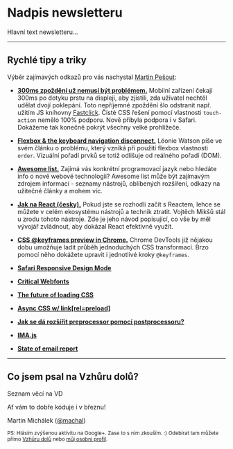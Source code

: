 # Nadpis newsletteru

Hlavní text newsletteru...

---

## Rychlé tipy a&nbsp;triky

Výběr zajímavých odkazů pro vás nachystal [Martin Pešout](http://www.twitter.com/martinpesout):

- **[300ms zpoždění už nemusí být problémem.](https://gist.github.com/gajus/bbf06ea2e37047b01e70)** Mobilní zařízení čekají 300ms po dotyku prstu na displeji, aby zjistili, zda uživatel nechtěl udělat dvojí poklepání. Toto nepříjemné zpoždění šlo odstranit např. užitím JS knihovny [Fastclick](https://github.com/ftlabs/fastclick). Čisté CSS řešení pomocí vlastnosti `touch-action` nemělo 100% podporu. Nově přibyla podpora i v Safari. Dokážeme tak konečně pokrýt všechny velké prohlížeče.
- **[Flexbox & the keyboard navigation disconnect.](http://tink.uk/flexbox-the-keyboard-navigation-disconnect/)** Léonie Watson píše ve svém článku o problému, který vzniká při použití flexbox vlastnosti `order`. Vizuální pořadí prvků se totiž odlišuje od reálného pořadí (DOM).
- **[Awesome list.](https://github.com/sindresorhus/awesome)** Zajímá vás konkrétní programovací jazyk nebo hledáte info o nové webové technologii? Awesome list může být zajímavým zdrojem informací - seznamy nástrojů, oblíbených rozšíření, odkazy na užitečné články a mohem víc.
- **[Jak na React (česky).](https://github.com/petehunt/react-howto/blob/master/README-cs.md)** Pokud jste se rozhodli začít s Reactem, lehce se můžete v celém ekosystému nástrojů a technik ztratit. Vojtěch Mikšů stál u zrodu tohoto nástroje. Zde je jeho návod popisující, co vše by měl vývojář zvládnout, aby dokázal React efektivně využít.
- **[CSS @keyframes preview in Chrome.](https://twitter.com/ChromeDevTools/status/694966453376675840)** Chrome DevTools již nějakou dobu umožňuje ladit průběh jednoduchých CSS transformací. Brzo pomocí něho dokážete upravit i jednotlivé kroky `@keyframes`.



- **[Safari Responsive Design Mode](http://www.macobserver.com/tmo/article/safari-9-using-responsive-design-mode)**
- **[Critical Webfonts](http://www.zachleat.com/web/critical-webfonts/)**
- **[The future of loading CSS](https://jakearchibald.com/2016/link-in-body/)**
- **[Async CSS w/ link[rel=preload]](http://filamentgroup.github.io/loadCSS/test/preload.html)**
- **[Jak se dá rozšířit preprocessor pomocí postprocessoru?](http://ashleynolan.co.uk/blog/extend-sass-with-postcss)**
- **[IMA.js](https://imajs.io/)**
- **[State of email report](https://litmus.com/lp/2016-state-of-email-report)**


---

## Co jsem psal na Vzhůru&nbsp;dolů?

Seznam věcí na VD

Ať vám to dobře kóduje i v březnu!

Martin Michálek ([@machal](http://www.twitter.com/machal))

<small>PS: Hlásím zvýšenou aktivitu na Google+. Zase to s ním zkouším. :) Odebírat tam můžete přímo  [Vzhůru dolů](https://plus.google.com/b/109221560773963108322/+VzhurudoluCz/posts) nebo [můj osobní profil](https://plus.google.com/u/0/+MartinMich%C3%A1lek).</small>
